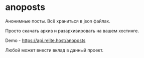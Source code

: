 # anoposts
Анонимные посты.
Всё храниться в json файлах.

Просто скачать архив и разархивировать на вашем хостинге.

Demo - https://api.relite.host/anoposts

Любой может внести вклад в данный проект.
